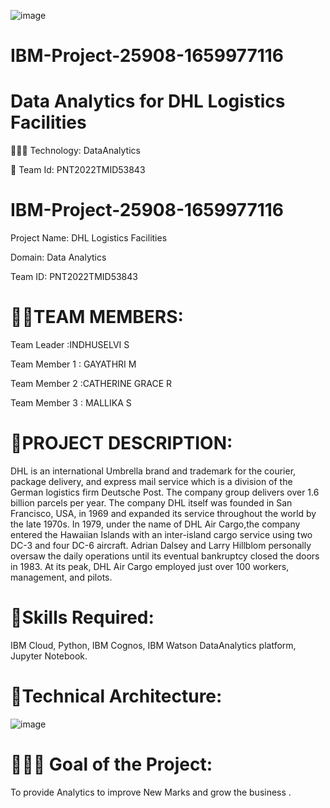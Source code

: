 ![image](https://user-images.githubusercontent.com/116139387/200733663-2922cad9-c3d8-4bb1-ace8-815c746e7103.png)


   # IBM-Project-25908-1659977116
   
  # Data Analytics for DHL Logistics Facilities
👨🏻‍💻 Technology: DataAnalytics


📱 Team Id: PNT2022TMID53843

# IBM-Project-25908-1659977116

Project Name:                                                   DHL Logistics Facilities

Domain:                  Data Analytics

Team ID:                     PNT2022TMID53843



# 👩‍👦TEAM MEMBERS:


Team Leader         :INDHUSELVI S

Team Member 1	         : GAYATHRI M
    
Team Member 2	             :CATHERINE GRACE R

Team Member 3                 : MALLIKA S

# 📜PROJECT DESCRIPTION:

DHL is an international Umbrella brand and trademark for the 
courier, package delivery, and express mail service 
which is a division of the German logistics firm Deutsche Post.
The company group delivers over 1.6 billion parcels per year.
The company DHL itself was founded in San Francisco, USA, in 1969 and expanded 
its service throughout the world by the late 1970s. 
In 1979, under the name of DHL Air Cargo,the company entered the Hawaiian Islands 
with an inter-island cargo service using two DC-3 and four DC-6 aircraft.
Adrian Dalsey and Larry Hillblom personally oversaw the daily operations
until its eventual bankruptcy closed the doors in 1983. 
At its peak, DHL Air Cargo employed just over 100 workers, management, and pilots.



# 🎯Skills Required:

IBM Cloud, Python, IBM Cognos, IBM Watson DataAnalytics platform, Jupyter Notebook.


# 🎯Technical Architecture:



![image](https://user-images.githubusercontent.com/116139387/200738065-0828bc69-8414-4412-a3dd-6ec8766f2949.png)


# 👨🏻‍💻 Goal of the Project:

To provide Analytics to improve New Marks and grow the business .
